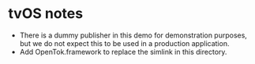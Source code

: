 # tvOS notes

* There is a dummy publisher in this demo for demonstration purposes, but we 
  do not expect this to be used in a production application.
* Add OpenTok.framework to replace the simlink in this directory.
